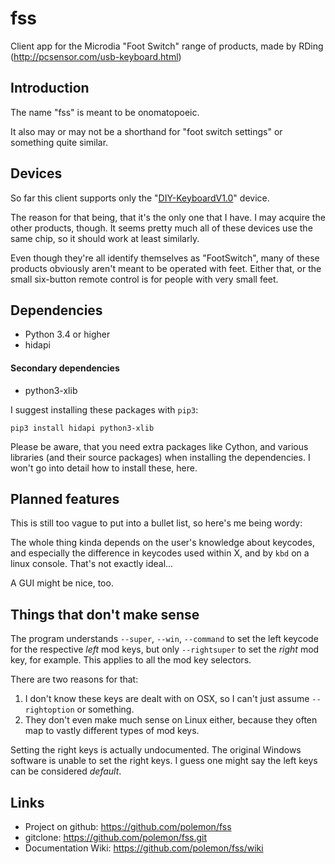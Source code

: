 # fss
Client app for the Microdia "Foot Switch" range of products, made by RDing (http://pcsensor.com/usb-keyboard.html)

## Introduction
The name "fss" is meant to be onomatopoeic.

It also may or may not be a shorthand for "foot switch settings" or something quite similar.

## Devices
So far this client supports only the "[DIY-KeyboardV1.0](http://pcsensor.com/diy-keyboard.html)" device.

The reason for that being, that it's the only one that I have. I may acquire the other products, though.
It seems pretty much all of these devices use the same chip, so it should work at least similarly.

Even though they're all identify themselves as "FootSwitch", many of these products obviously aren't meant
to be operated with feet. Either that, or the small six-button remote control is for people with very small feet.

## Dependencies
* Python 3.4 or higher
* hidapi

#### Secondary dependencies
* python3-xlib

I suggest installing these packages with `pip3`:

    pip3 install hidapi python3-xlib

Please be aware, that you need extra packages like Cython, and various libraries (and their source packages) when installing the dependencies.
I won't go into detail how to install these, here.

## Planned features
This is still too vague to put into a bullet list, so here's me being wordy:

The whole thing kinda depends on the user's knowledge about keycodes, and especially the difference in keycodes used within X, and by `kbd` on a linux console.
That's not exactly ideal...

A GUI might be nice, too.

## Things that don't make sense
The program understands `--super`, `--win`, `--command` to set the left keycode for the respective *left* mod keys,
but only `--rightsuper` to set the *right* mod key, for example. This applies to all the mod key selectors.

There are two reasons for that:
 1. I don't know these keys are dealt with on OSX, so I can't just assume `--rightoption` or something.
 2. They don't even make much sense on Linux either, because they often map to vastly different types of mod keys.

Setting the right keys is actually undocumented. The original Windows software is unable to set the right keys.
I guess one might say the left keys can be considered *default*.

## Links
 * Project on github: https://github.com/polemon/fss
 * gitclone: https://github.com/polemon/fss.git
 * Documentation Wiki: https://github.com/polemon/fss/wiki

